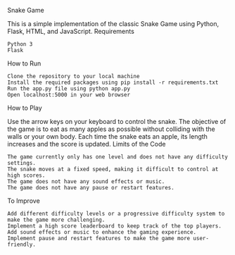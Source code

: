 Snake Game

This is a simple implementation of the classic Snake Game using Python, Flask, HTML, and JavaScript.
Requirements

    Python 3
    Flask

How to Run

    Clone the repository to your local machine
    Install the required packages using pip install -r requirements.txt
    Run the app.py file using python app.py
    Open localhost:5000 in your web browser

How to Play

Use the arrow keys on your keyboard to control the snake. The objective of the game is to eat as many apples as possible without colliding with the walls or your own body. Each time the snake eats an apple, its length increases and the score is updated.
Limits of the Code

    The game currently only has one level and does not have any difficulty settings.
    The snake moves at a fixed speed, making it difficult to control at high scores.
    The game does not have any sound effects or music.
    The game does not have any pause or restart features.

To Improve

    Add different difficulty levels or a progressive difficulty system to make the game more challenging.
    Implement a high score leaderboard to keep track of the top players.
    Add sound effects or music to enhance the gaming experience.
    Implement pause and restart features to make the game more user-friendly.